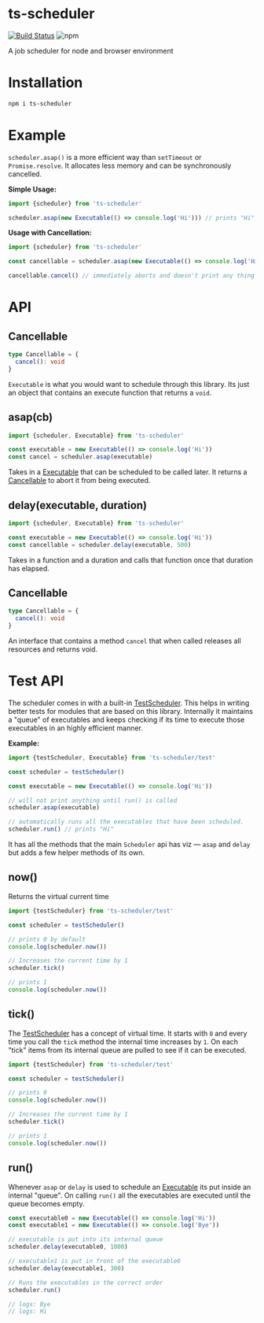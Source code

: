 # ts-scheduler

[![Build Status](https://travis-ci.com/tusharmath/ts-scheduler.svg?branch=master)](https://travis-ci.com/tusharmath/ts-scheduler)
![npm](https://img.shields.io/npm/v/ts-scheduler.svg)

A job scheduler for node and browser environment

# Installation

```bash
npm i ts-scheduler
```

# Example

`scheduler.asap()` is a more efficient way than `setTimeout` or `Promise.resolve`. It allocates less memory and can be synchronously cancelled.

**Simple Usage:**

```ts
import {scheduler} from 'ts-scheduler'

scheduler.asap(new Executable(() => console.log('Hi'))) // prints "Hi" immediately
```

**Usage with Cancellation:**

```ts
import {scheduler} from 'ts-scheduler'

const cancellable = scheduler.asap(new Executable(() => console.log('Hi')))

cancellable.cancel() // immediately aborts and doesn't print any thing
```

# API

## Cancellable

```ts
type Cancellable = {
  cancel(): void
}
```

`Executable` is what you would want to schedule through this library. Its just an object that contains an execute function that returns a `void`.

## asap(cb)

```ts
import {scheduler, Executable} from 'ts-scheduler'

const executable = new Executable(() => console.log('Hi'))
const cancel = scheduler.asap(executable)
```

Takes in a [Executable](#executable) that can be scheduled to be called later. It returns a [Cancellable](#cancellable) to abort it from being executed.

## delay(executable, duration)

```ts
import {scheduler, Executable} from 'ts-scheduler'

const executable = new Executable(() => console.log('Hi'))
const cancellable = scheduler.delay(executable, 500)
```

Takes in a function and a duration and calls that function once that duration has elapsed.

## Cancellable

```ts
type Cancellable = {
  cancel(): void
}
```

An interface that contains a method `cancel` that when called releases all resources and returns void.

# Test API

The scheduler comes in with a built-in [TestScheduler]. This helps in writing better tests for modules that are based on this library. Internally it maintains a "queue" of executables and keeps checking if its time to execute those executables in an highly efficient manner.

**Example:**

```ts
import {testScheduler, Executable} from 'ts-scheduler/test'

const scheduler = testScheduler()

const executable = new Executable(() => console.log('Hi'))

// will not print anything until run() is called
scheduler.asap(executable)

// automatically runs all the executables that have been scheduled.
scheduler.run() // prints "Hi"
```

It has all the methods that the main `Scheduler` api has viz — `asap` and `delay` but adds a few helper methods of its own.

## now()

Returns the virtual current time

```ts
import {testScheduler} from 'ts-scheduler/test'

const scheduler = testScheduler()

// prints 0 by default
console.log(scheduler.now())

// Increases the current time by 1
scheduler.tick()

// prints 1
console.log(scheduler.now())
```

## tick()

The [TestScheduler] has a concept of virtual time. It starts with `0` and every time you call the `tick` method the internal time increases by `1`. On each "tick" items from its internal queue are pulled to see if it can be executed.

```ts
import {testScheduler} from 'ts-scheduler/test'

const scheduler = testScheduler()

// prints 0
console.log(scheduler.now())

// Increases the current time by 1
scheduler.tick()

// prints 1
console.log(scheduler.now())
```

## run()

Whenever `asap` or `delay` is used to schedule an [Executable](#executable) its put inside an internal "queue". On calling `run()` all the executables are executed until the queue becomes empty.

```ts
const executable0 = new Executable(() => console.log('Hi'))
const executable1 = new Executable(() => console.log('Bye'))

// executable is put into its internal queue
scheduler.delay(executable0, 1000)

// executable1 is put in front of the executable0
scheduler.delay(executable1, 300)

// Runs the executables in the correct order
scheduler.run()

// logs: Bye
// logs: Hi
```

[testscheduler]: https://github.com/tusharmath/ts-scheduler/blob/master/src/TestScheduler.ts
